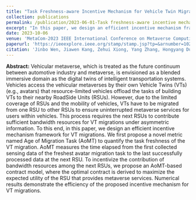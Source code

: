```yaml
---
title: "Task Freshness-aware Incentive Mechanism for Vehicle Twin Migration in Vehicular Metaverses"
collection: publications
permalink: /publication/2023-06-01-Task freshness-aware incentive mechanism for vehicle twin migration in vehicular metaverses
excerpt: "In this paper, we design an efficient incentive mechanism framework for VT migrations. We first propose a novel metric named Age of Migration Task (AoMT) to quantify the task freshness of the VT migration. AoMT measures the time elapsed from the first collected sensing data of the freshest avatar migration task to the last successfully processed data at the next RSU. To incentivize the contribution of bandwidth resources among the next RSUs, we propose an AoMT-based contract model, where the optimal contract is derived to maximize the expected utility of the RSU that provides metaverse services.."
date: 2023-10-06
venue: 'MetaCom-2023 IEEE International Conference on Metaverse Computing, Networking and Applications'
paperurl: 'https://ieeexplore.ieee.org/stamp/stamp.jsp?tp=&arnumber=10271832'
citation: 'Jinbo Wen, Jiawen Kang, Zehui Xiong, Yang Zhang, Hongyang Du, Yutao Jiao, Dusit Niyato, "Task freshness-aware incentive mechanism for vehicle twin migration in vehicular metaverses," <i>MetaCom-2023 IEEE International Conference on Metaverse Computing, Networking and Applications</i>, Oct 2023.'
---
```


**Abstract:** Vehicular metaverse, which is treated as the future continuum between automotive industry and metaverse, is envisioned as a blended immersive domain as the digital twins of intelligent transportation systems. Vehicles access the vehicular metaverses by their own Vehicle Twins (VTs) (e.g., avatars) that resource-limited vehicles offload the tasks of building VTs to their nearby RoadSide Units (RSUs). However, due to the limited coverage of RSUs and the mobility of vehicles, VTs have to be migrated from one RSU to other RSUs to ensure uninterrupted metaverse services for users within vehicles. This process requires the next RSUs to contribute sufficient bandwidth resources for VT migrations under asymmetric information. To this end, in this paper, we design an efficient incentive mechanism framework for VT migrations. We first propose a novel metric named Age of Migration Task (AoMT) to quantify the task freshness of the VT migration. AoMT measures the time elapsed from the first collected sensing data of the freshest avatar migration task to the last successfully processed data at the next RSU. To incentivize the contribution of bandwidth resources among the next RSUs, we propose an AoMT-based contract model, where the optimal contract is derived to maximize the expected utility of the RSU that provides metaverse services. Numerical results demonstrate the efficiency of the proposed incentive mechanism for VT migrations.
